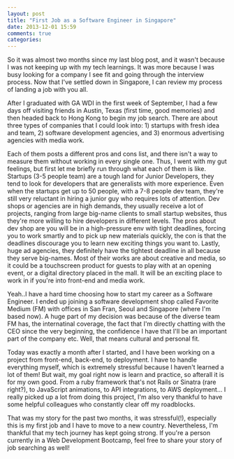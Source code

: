 ```yaml
---
layout: post
title: "First Job as a Software Engineer in Singapore"
date: 2013-12-01 15:59
comments: true
categories:
---
```


So it was almost two months since my last blog post, and it wasn't because I was not keeping up with my tech learnings. It was more because I was busy looking for a company I see fit and going through the interview process. Now that I've settled down in Singapore, I can review my process of landing a job with you all.

After I graduated with GA WDI in the first week of September, I had a few days off visiting friends in Austin, Texas (first time, good memories) and then headed back to Hong Kong to begin my job search. There are about three types of companies that I could look into: 1) startups with fresh idea and team, 2) software development agencies, and 3) enormous advertising agencies with media work.

Each of them posts a different pros and cons list, and there isn't a way to measure them without working in every single one. Thus, I went with my gut feelings, but first let me briefly run through what each of them is like. Startups (3-5 people team) are a tough land for Junior Developers, they tend to look for developers that are generalists with more experience. Even when the startups get up to 50 people, with a 7-8 people dev team, they're still very reluctant in hiring a junior guy who requires lots of attention. Dev shops or agencies are in high demands, they usually receive a lot of projects, ranging from large big-name clients to small startup websites, thus they're more willing to hire developers in different levels. The pros about dev shop are you will be in a high-pressure env with tight deadlines, forcing you to work smartly and to pick up new materials quickly, the con is that the deadlines discourage you to learn new exciting things you want to. Lastly, huge ad agencies, they definitely have the tightest deadline in all because they serve big-names. Most of their works are about creative and media, so it could be a touchscreen product for guests to play with at an opening event, or a digital directory placed in the mall. It will be an exciting place to work in if you're into front-end and media work.

Yeah..I have a hard time choosing how to start my career as a Software Engineer. I ended up joining a software development shop called Favorite Medium (FM) with offices in San Fran, Seoul and Singapore (where I'm based now). A huge part of my decision was because of the diverse team FM has, the internatinal coverage, the fact that I'm directly chatting with the CEO since the very beginning, the confidence I have that I'll be an important part of the company etc. Well, that means cultural and personal fit.

Today was exactly a month after I started, and I have been working on a project from front-end, back-end, to deployment. I have to handle everything myself, which is extremely stressful because I haven't learned a lot of them! But wait, my goal right now is learn and practice, so afterall it is for my own good. From a ruby framework that's not Rails or Sinatra (rare right?), to JavaScript animations, to API integrations, to AWS deployment... I really picked up a lot from doing this project, I'm also very thankful to have some helpful colleagues who constantly clear off my roadblocks.

That was my story for the past two months, it was stressful(!), especially this is my first job and I have to move to a new country. Nevertheless, I'm thankful that my tech journey has kept going strong. If you're a person currently in a Web Development Bootcamp, feel free to share your story of job searching as well!